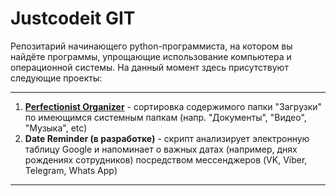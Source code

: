 # Justcodeit GIT
Репозитарий начинающего python-программиста, на котором вы найдёте программы, упрощающие использование компьютера и операционной системы. На данный момент здесь присутствуют следующие проекты:

----------

1. [**Perfectionist Organizer**](https://github.com/x6nder/justcodeit/tree/master/perforg) - сортировка содержимого папки "Загрузки" по имеющимся системным папкам (напр. "Документы", "Видео", "Музыка", etc)
2. **Date Reminder (в разработке)** - скрипт анализирует электронную таблицу Google и напоминает о важных датах (например, днях рождениях сотрудников) посредством мессенджеров (VK, Viber, Telegram, Whats App)

----------
